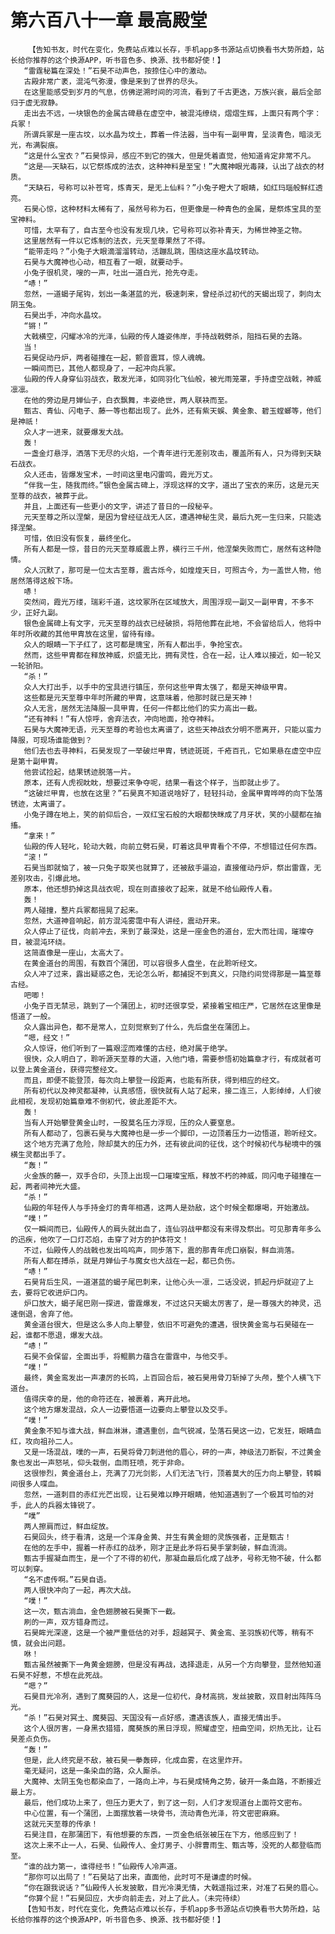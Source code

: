 # 第六百八十一章 最高殿堂
        【告知书友，时代在变化，免费站点难以长存，手机app多书源站点切换看书大势所趋，站长给你推荐的这个换源APP，听书音色多、换源、找书都好使！】
       “雷霆秘篇在深处！”石昊不动声色，按捺住心中的激动。
       古殿非常广袤，混沌气弥漫，像是来到了世界的尽头。
       在这里能感受到岁月的气息，仿佛逆溯时间的河流，看到了千古更迭，万族兴衰，最后全部归于虚无寂静。
       走出去不远，一块银色的金属古碑悬在虚空中，被混沌缭绕，熠熠生辉，上面只有两个字：兵冢！
       所谓兵冢是一座古坟，以水晶为坟土，葬着一件法器，当中有一副甲胄，呈淡青色，暗淡无光，布满裂痕。
       “这是什么宝衣？”石昊惊异，感应不到它的强大，但是凭着直觉，他知道肯定非常不凡。
       “这是——天缺石，以它祭炼成的法衣，这种神料是至宝！”大魔神眼光毒辣，认出了战衣的材质。
       “天缺石，号称可以补苍穹，炼青天，是无上仙料？”小兔子瞪大了眼睛，如红玛瑙般鲜红透亮。
       石昊心惊，这种材料太稀有了，虽然号称为石，但更像是一种青色的金属，是祭炼宝具的至宝神料。
       可惜，太罕有了，自古至今也没有发现几块，它号称可以弥补青天，为稀世神圣之物。
       这里居然有一件以它炼制的法衣，元天至尊果然了不得。
       “能带走吗？”小兔子大眼滴溜溜转动，活蹦乱跳，围绕这座水晶坟转动。
       石昊与大魔神也心动，相互看了一眼，就要动手。
       小兔子很机灵，嗖的一声，吐出一道白光，抢先夺走。
       “哧！”
       忽然，一道蝎子尾钩，划出一条湛蓝的光，极速刺来，曾经杀过初代的天蝎出现了，刺向太阴玉兔。
       石昊出手，冲向水晶坟。
       “锵！”
       大戟横空，闪耀冰冷的光泽，仙殿的传人雄姿伟岸，手持战戟劈杀，阻挡石昊的去路。
       当！
       石昊促动丹炉，两者碰撞在一起，颤音震耳，惊人魂魄。
       一瞬间而已，其他人都现身了，一起冲向兵冢。
       仙殿的传人身穿仙羽战衣，散发光泽，如同羽化飞仙般，被光雨笼罩，手持虚空战戟，神威凛凛。
       在他的旁边是月婵仙子，白衣飘舞，丰姿绝世，两人联袂而至。
       甄古、青仙、闪电子、藤一等也都出现了。此外，还有紫天蜈、黄金象、碧玉螳螂等，他们是神祇！
       众人才一进来，就要爆发大战。
       轰！
       一盏金灯悬浮，洒落下无尽的火焰，一个青年进行无差别攻击，覆盖所有人，只为得到天缺石战衣。
       众人还击，皆爆发宝术，一时间这里电闪雷鸣，霞光万丈。
       “伴我一生，随我而终。”银色金属古碑上，浮现这样的文字，道出了宝衣的来历，这是元天至尊的战衣，被葬于此。
       并且，上面还有一些更小的文字，讲述了昔日的一段秘辛。
       元天至尊之所以涅槃，是因为曾经征战无人区，遭遇神秘生灵，最后九死一生归来，只能选择涅槃。
       可惜，依旧没有恢复，最终坐化。
       所有人都是一惊，昔日的元天至尊威震上界，横行三千州，他涅槃失败而亡，居然有这种隐情。
       众人沉默了，那可是一位太古至尊，震古烁今，如煌煌天日，可照古今，为一盖世人物，他居然落得这般下场。
       哧！
       突然间，霞光万缕，瑞彩千道，这坟冢所在区域放大，周围浮现一副又一副甲胄，不多不少，正好九副。
       银色金属碑上有文字，元天至尊的战衣已经破损，将陪他葬在此地，不会留给后人，他将中年时所收藏的其他甲胄放在这里，留待有缘。
       众人的眼睛一下子红了，这可都是瑰宝，所有人都出手，争抢宝衣。
       然而，这些甲胄都在释放神威，炽盛无比，拥有灵性，合在一起，让人难以接近，如一轮又一轮骄阳。
       “杀！”
       众人大打出手，以手中的宝具进行镇压，奈何这些甲胄太强了，都是天神级甲胄。
       这些都是元天至尊中年时所藏的甲胄，这意味着，他那时就已是天神！
       众人无言，居然无法降服一具甲胄，任何一件都比他们的实力高出一截。
       “还有神料！”有人惊呼，舍弃法衣，冲向地面，抢夺神料。
       石昊与大魔神无语，元天至尊的考验也太离谱了，这些天神战衣分明不愿离开，只能以蛮力降服，可现场谁能做到？
       他们去也去寻神料，石昊发现了一举破烂甲胄，锈迹斑斑，千疮百孔，它如果悬在虚空中应是第十副甲胄。
       他尝试捡起，结果锈迹脱落一片。
       原本，还有人虎视眈眈，想要过来争夺呢，结果一看这个样子，当即就止步了。
       “这破烂甲胄，也放在这里？”石昊真不知道说啥好了，轻轻抖动，金属甲胄哗哗的向下坠落锈迹，太离谱了。
       小兔子蹲在地上，笑的前仰后合，一双红宝石般的大眼都快眯成了月牙状，笑的小腿都在抽搐。
       “拿来！”
       仙殿的传人轻叱，轮动大戟，向前立劈石昊，盯着这具甲胄看个不停，不想错过任何东西。
       “滚！”
       石昊当即就恼了，被一只兔子取笑也就算了，还被敌手逼迫，直接催动丹炉，祭出雷霆，无差别攻击，引爆此地。
       原本，他还想扔掉这具战衣呢，现在则直接收了起来，就是不给仙殿传人看。
       轰！
       两人碰撞，整片兵冢都摇晃了起来。
       忽然，大道神音响起，前方混沌雾霭中有人讲经，震动开来。
       众人停止了征伐，向前冲去，来到了最深处，这是一座金色的道台，宏大而壮阔，璀璨夺目，被混沌环绕。
       这简直像是一座山，太高大了。
       在黄金道台的周围，有数百个蒲团，可以容很多人盘坐，在此聆听经文。
       众人冲了过来，露出疑惑之色，无论怎么听，都捕捉不到真义，只隐约间觉得那是一篇至尊古经。
       吧唧！
       小兔子百无禁忌，跳到了一个蒲团上，初时还很享受，紧接着宝相庄严，它居然在这里像是悟道了一般。
       众人露出异色，都不是常人，立刻觉察到了什么，先后盘坐在蒲团上。
       “嗯，经文！”
       众人惊讶，他们听到了一篇艰涩而难懂的古经，绝对属于绝学。
       很快，众人明白了，聆听源天至尊的大道，入他门墙，需要参悟初始篇章才行，有成就者可以登上黄金道台，获得完整经文。
       而且，即便不能登顶，每次向上攀登一段距离，也能有所获，得到相应的经文。
       所有初代以及神灵都凝神，认真感悟，很快就有人站了起来，接二连三，人影绰绰，人们彼此相视，发现初始篇章难不倒初代，彼此差距不大。
       轰！
       当有人开始攀登黄金山时，一股莫名压力浮现，压的众人要窒息。
       所有人都动了，包裹石昊与大魔神也是一步一个脚印，一边顶着压力一边悟道，聆听经文。
       这个地方充满了危险，除却莫大的压力外，还有彼此间的征伐，这个时候初代与秘境中的强横生灵都出手了。
       “轰！”
       火金族的藤一，双手合印，头顶上出现一口璀璨宝瓶，释放不朽的神威，同闪电子碰撞在一起，两者间神光大盛。
       “杀！”
       仙殿的年轻传人与手持金灯的青年相遇，这两人是劲敌，这个时候全都爆喝，开始激战。
       “噗！”
       仅一瞬间而已，仙殿传人的肩头就出血了，连仙羽战甲都没有来得及祭出。可见那青年多么的迅疾，他吹了一口灯芯焰，击穿了对方的护体符文！
       不过，仙殿传人的战戟也发出呜呜声，同步落下，震的那青年虎口崩裂，鲜血淌落。
       所有人都在搏杀，就是月婵仙子与魔女也大战在一起，都已负伤。
       “哧！”
       石昊背后生风，一道湛蓝的蝎子尾巴刺来，让他心头一凛，二话没说，抓起丹炉就迎了上去，要将它收进炉口内。
       炉口放大，蝎子尾巴刚一探进，雷霆爆发，不过这只天蝎太厉害了，是一尊强大的神灵，迅速倒退，舍弃了他。
       黄金道台很大，但是这么多人向上攀登，依旧不可避免的遭遇，很快黄金鸾与石昊碰在一起，谁都不愿退，爆发大战。
       “哧！”
       石昊不会保留，全面出手，将鲲鹏力蕴含在雷霆中，与他交手。
       “噗！”
       最终，黄金鸾发出一声凄厉的长鸣，上百回合后，被石昊用骨刀斩掉了头颅，整个人横飞下道台。
       值得庆幸的是，他的命符还在，被裹着，离开此地。
       这个地方爆发混战，众人一边要悟道一边要向上攀登以及交手。
       “噗！”
       黄金象不知与谁大战，鲜血淋淋，遭遇重创，血气锐减，坠落石昊这一边，它发狂，眼睛血红，攻向祖孙二人。
       又是一场混战，噗的一声，石昊将骨刀刺进他的眉心，砰的一声，神级法刀断裂，不过黄金象也发出一声怒吼，仰头栽倒，血雨狂喷，死于非命。
       这很惨烈，黄金道台上，充满了刀光剑影，人们无法飞行，顶着莫大的压力向上攀登，转瞬间很多人喋血。
       忽然，一道刺目的赤红光芒出现，让石昊难以睁开眼睛，他知道遇到了一个极其可怕的对手，此人的兵器太锋锐了。
       “噗”
       两人擦肩而过，鲜血绽放。
       石昊回头，终于看清，这是一个浑身金黄、并生有黄金翅的灵族强者，正是甄古！
       在他的左手中，握着一杆赤红的战矛，刚才正是此矛将石昊手掌刺破，鲜血流淌。
       甄古手握凝血而生，是一个了不得的初代，那凝血最后化成了战矛，号称无物不破，什么都可以刺穿。
       “名不虚传啊。”石昊自语。
       两人很快冲向了一起，再次大战。
       “噗！”
       这一次，甄古淌血，金色翅膀被石昊撕下一截。
       刷的一声，双方错身而过。
       石昊眸光深邃，这是一个被严重低估的对手，超越冥子、黄金鸾、圣羽族初代等，稍有不慎，就会出问题。
       咻！
       甄古虽然被撕下一角黄金翅膀，但是没有再战，选择退走，从另一个方向攀登，显然他知道石昊不好惹，不想在此死战。
       “嗯？”
       石昊目光冷冽，遇到了魔葵园的人，这是一位初代，身材高挑，发丝披散，双目射出阵阵乌光。
       “杀！”石昊对冥土、魔葵园、天国没有一点好感，遭遇该族人，直接无情出手。
       这个人很厉害，一身黑衣猎猎，魔葵族的黑日浮现，照耀虚空，扭曲空间，炽热无比，让石昊差点负伤。
       “轰！”
       但是，此人终究是不敌，被石昊一拳轰碎，化成血雾，在这里炸开。
       毫无疑问，这是一条染血的路，众人厮杀。
       大魔神、太阴玉兔也都染血了，一路向上冲，与石昊成犄角之势，破开一条血路，不断接近最上方。
       最后，他们成功上来了，但压力更大了，到了这一刻，人们才发现道台上面符文密布。
       中心位置，有一个蒲团，上面摆放着一块骨书，流动青色光泽，符文密密麻麻。
       这就元天至尊的传承！
       石昊注目，在那蒲团下，有他想要的东西，一页金色纸张被压在下方，他感应到了！
       这次上来不止一人，石昊、仙殿传人、金灯男子、小胖曹雨生、甄古等，没死的人都登临而至。
       “谁的战力第一，谁得经书！”仙殿传人冷声道。
       “那你可以出局了！”石昊站了出来，直面他，此时可不是谦虚的时候。
       “你在跟我说话？”仙殿传人长发披散，目光冷漠无情，大戟遥指过来，对准了石昊的眉心。
       “你算个屁！”石昊回应，大步向前走去，对上了此人。（未完待续）
       【告知书友，时代在变化，免费站点难以长存，手机app多书源站点切换看书大势所趋，站长给你推荐的这个换源APP，听书音色多、换源、找书都好使！】